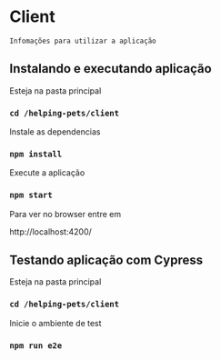 # Client
`Infomações para utilizar a aplicação`

## Instalando e executando aplicação

Esteja na pasta principal

### `cd /helping-pets/client`

Instale as dependencias

### `npm install`

Execute a aplicação

### `npm start`

Para ver no browser entre em

http://localhost:4200/

## Testando aplicação com Cypress

Esteja na pasta principal

### `cd /helping-pets/client`

Inicie o ambiente de test

### `npm run e2e`
